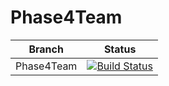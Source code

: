 # Phase4Team

| Branch        | Status       |
| ------------- |:-------------:|
| Phase4Team | [![Build Status](http://:8080/job/First%20Job/badge/icon)](http://:8080/job/First%20Job/) |


